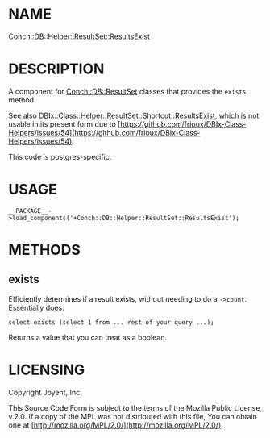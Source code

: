 # NAME

Conch::DB::Helper::ResultSet::ResultsExist

# DESCRIPTION

A component for [Conch::DB::ResultSet](../modules/Conch%3A%3ADB%3A%3AResultSet) classes that provides the `exists` method.

See also [DBIx::Class::Helper::ResultSet::Shortcut::ResultsExist](https://metacpan.org/pod/DBIx%3A%3AClass%3A%3AHelper%3A%3AResultSet%3A%3AShortcut%3A%3AResultsExist), which is not usable in its
present form due to [https://github.com/frioux/DBIx-Class-Helpers/issues/54](https://github.com/frioux/DBIx-Class-Helpers/issues/54).

This code is postgres-specific.

# USAGE

```
__PACKAGE__->load_components('+Conch::DB::Helper::ResultSet::ResultsExist');
```

# METHODS

## exists

Efficiently determines if a result exists, without needing to do a `->count`.
Essentially does:

```
select exists (select 1 from ... rest of your query ...);
```

Returns a value that you can treat as a boolean.

# LICENSING

Copyright Joyent, Inc.

This Source Code Form is subject to the terms of the Mozilla Public License,
v.2.0. If a copy of the MPL was not distributed with this file, You can obtain
one at [http://mozilla.org/MPL/2.0/](http://mozilla.org/MPL/2.0/).
